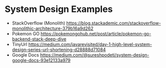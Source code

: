 # System Design Examples

- StackOverflow (Monolith) https://blog.stackademic.com/stackoverflow-monolithic-architecture-379b16a9d262
- Pokemon GO https://pokemongohub.net/post/article/pokemon-go-backend-stack-deep-dive
- TinyUrl https://medium.com/javarevisited/day-1-high-level-system-design-series-url-shortening-d28888d71084
- Google Docs https://medium.com/@sureshpodeti/system-design-google-docs-93e12133a979
